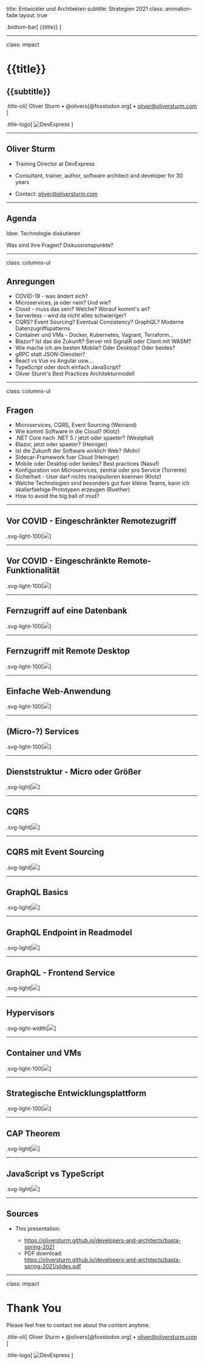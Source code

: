 title: Entwickler und Architekten
subtitle: Strategien 2021
class: animation-fade
layout: true

<!-- This slide will serve as the base layout for all your slides -->

.bottom-bar[
{{title}}
]

---

class: impact

# {{title}}

## {{subtitle}}

.title-oli[
Oliver Sturm &bull; @olivers[@fosstodon.org] &bull; oliver@oliversturm.com
]

.title-logo[
<img src="template/devexpress.png" id="devexpress" alt="DevExpress">
]

---

## Oliver Sturm

- Training Director at DevExpress
- Consultant, trainer, author, software architect and developer for 30 years

- Contact: oliver@oliversturm.com

---

## Agenda

Idee: Technologie diskutieren

Was sind Ihre Fragen? Diskussionspunkte?

---

class: columns-ul

## Anregungen

- COVID-19 - was ändert sich?
- Microservices, ja oder nein? Und wie?
- Cloud - muss das sein? Welche? Worauf kommt's an?
- Serverless - wird da nicht alles schwieriger?
- CQRS? Event Sourcing? Eventual Consistency? GraphQL? Moderne Datenzugriffspatterns
- Container und VMs - Docker, Kubernetes, Vagrant, Terraform...
- Blazor? Ist das die Zukunft? Server mit SignalR oder Client mit WASM?
- Wie mache ich am besten Mobile? Oder Desktop? Oder beides?
- gRPC statt JSON-Diensten?
- React vs Vue vs Angular usw....
- TypeScript oder doch einfach JavaScript?
- Oliver Sturm's Best Practices Architekturmodell

---

class: columns-ul

## Fragen

- Microservices, CQRS, Event Sourcing (Weinand)
- Wie kommt Software in die Cloud? (Klotz)
- .NET Core nach .NET 5 / jetzt oder spaeter? (Westphal)
- Blazor, jetzt oder spaeter? (Heiniger)
- Ist die Zukunft der Software wirklich Web? (Mohr)
- Sidecar-Framework fuer Cloud (Heiniger)
- Mobile oder Desktop oder beides? Best practices (Nasuf)
- Konfiguration von Microservices, zentral oder pro Service (Torrente)
- Sicherheit - User darf nichts manipulieren koennen (Klotz)
- Welche Technologien sind besonders gut fuer kleine Teams, kann ich skalierfaehige Prototypen erzeugen (Ruether)
- How to avoid the big ball of mud?

---

## Vor COVID - Eingeschränkter Remotezugriff

.svg-light-100[![](pre-covid-remote-access-org.png)]

---

## Vor COVID - Eingeschränkte Remote-Funktionalität

.svg-light-100[![](pre-covid-remote-access-erp-modules.png)]

---

## Fernzugriff auf eine Datenbank

.svg-light-100[![](database-remote-access-through-vpn.png)]

---

## Fernzugriff mit Remote Desktop

.svg-light-100[![](remote-desktop-access.png)]

---

## Einfache Web-Anwendung

.svg-light-100[![](simple-web-application.png)]

---

## (Micro-?) Services

.svg-light-100[![](microservices-based-application.png)]

---

## Dienststruktur - Micro oder Größer

.svg-light[![](microservices-logical.svg)]

---

## CQRS

.svg-light[![](cqrs.svg)]

---

## CQRS mit Event Sourcing

.svg-light[![](cqrs-es.svg)]

---

## GraphQL Basics

.svg-light[![](graphql-basics.svg)]

---

## GraphQL Endpoint in Readmodel

.svg-light[![](graphql-endpoint-in-read-model.svg)]

---

## GraphQL - Frontend Service

.svg-light[![](frontend-graphql-service.svg)]

---

## Hypervisors

.svg-light-width[![](hypervisors.svg)]

---

## Container und VMs

.svg-light-100[![](containers-and-vms.svg)]

---

## Strategische Entwicklungsplattform

.svg-light-100[![](strategic-development-platform.svg)]

---

## CAP Theorem

.svg-light[![](cap-theorem.svg)]

---

## JavaScript vs TypeScript

.svg-light[![](static-types.svg)]

---

## Sources

- This presentation:

  - https://oliversturm.github.io/developers-and-architects/basta-spring-2021
  - PDF download: <br>https://oliversturm.github.io/developers-and-architects/basta-spring-2021/slides.pdf

---

class: impact

# Thank You

Please feel free to contact me about the content anytime.

.title-oli[
Oliver Sturm &bull; @olivers[@fosstodon.org] &bull; oliver@oliversturm.com
]

.title-logo[
<img src="template/devexpress.png" id="devexpress" alt="DevExpress">
]
